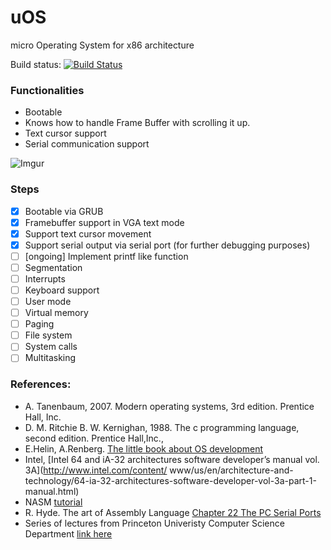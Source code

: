 # uOS
micro Operating System for x86 architecture

Build status: 
[![Build Status](https://travis-ci.org/radx64/uOS.svg)](https://travis-ci.org/radx64/uOS)

### Functionalities
- Bootable
- Knows how to handle Frame Buffer with scrolling it up.
- Text cursor support
- Serial communication support

![Imgur](http://i.imgur.com/TyE9ebt.png)

### Steps
* [x] Bootable via GRUB
* [x] Framebuffer support in VGA text mode
* [x] Support text cursor movement
* [x] Support serial output via serial port (for further debugging purposes)
* [ ] [ongoing] Implement printf like function 
* [ ] Segmentation
* [ ] Interrupts
* [ ] Keyboard support
* [ ] User mode 
* [ ] Virtual memory
* [ ] Paging
* [ ] File system
* [ ] System calls
* [ ] Multitasking

### References:
- A. Tanenbaum, 2007. Modern operating systems, 3rd edition. Prentice Hall, Inc.
- D. M. Ritchie B. W. Kernighan, 1988. The c programming language, second edition. Prentice Hall,Inc.,
- E.Helin, A.Renberg. [The little book about OS development](https://littleosbook.github.io/)
- Intel, [Intel 64 and iA-32 architectures software developer’s manual vol. 3A](http://www.intel.com/content/ www/us/en/architecture-and-technology/64-ia-32-architectures-software-developer-vol-3a-part-1-manual.html)
- NASM [tutorial](http://cs.lmu.edu/~ray/notes/nasmtutorial) 
- R. Hyde. The art of Assembly Language [Chapter 22 The PC Serial Ports](http://flint.cs.yale.edu/cs422/doc/art-of-asm/pdf/CH22.PDF)
- Series of lectures from Princeton Univeristy Computer Science Department [link here](https://www.cs.princeton.edu/courses/archive/fall15/cos318)

